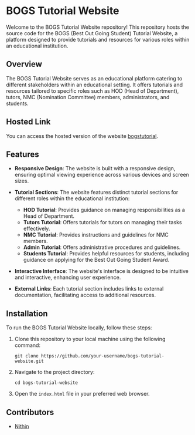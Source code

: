 # BOGS Tutorial Website

Welcome to the BOGS Tutorial Website repository! This repository hosts the source code for the BOGS (Best Out Going Student) Tutorial Website, a platform designed to provide tutorials and resources for various roles within an educational institution.

## Overview

The BOGS Tutorial Website serves as an educational platform catering to different stakeholders within an educational setting. It offers tutorials and resources tailored to specific roles such as HOD (Head of Department), tutors, NMC (Nomination Committee) members, administrators, and students.

## Hosted Link 

You can access the hosted version of the website [bogstutorial](https://dvpleywdtpcvjudlgnyyla.on.drv.tw/www.bogsTutorial.blog/).


## Features

- **Responsive Design**: The website is built with a responsive design, ensuring optimal viewing experience across various devices and screen sizes.

- **Tutorial Sections**: The website features distinct tutorial sections for different roles within the educational institution:
  - **HOD Tutorial**: Provides guidance on managing responsibilities as a Head of Department.
  - **Tutors Tutorial**: Offers tutorials for tutors on managing their tasks effectively.
  - **NMC Tutorial**: Provides instructions and guidelines for NMC members.
  - **Admin Tutorial**: Offers administrative procedures and guidelines.
  - **Students Tutorial**: Provides helpful resources for students, including guidance on applying for the Best Out Going Student Award.

- **Interactive Interface**: The website's interface is designed to be intuitive and interactive, enhancing user experience.

- **External Links**: Each tutorial section includes links to external documentation, facilitating access to additional resources.

## Installation

To run the BOGS Tutorial Website locally, follow these steps:

1. Clone this repository to your local machine using the following command:

   ```
   git clone https://github.com/your-username/bogs-tutorial-website.git
   ```

2. Navigate to the project directory:

   ```
   cd bogs-tutorial-website
   ```

3. Open the `index.html` file in your preferred web browser.

## Contributors

- [Nithin](https://github.com/NithinRoyale/)


